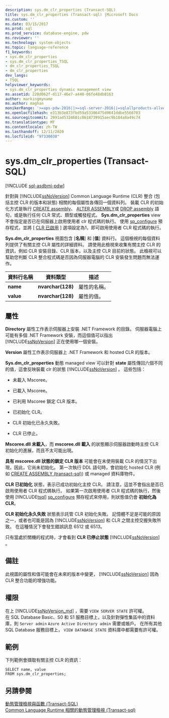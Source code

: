 ```yaml
---
description: sys.dm_clr_properties (Transact-SQL)
title: sys.dm_clr_properties (Transact-sql) |Microsoft Docs
ms.custom: ''
ms.date: 03/15/2017
ms.prod: sql
ms.prod_service: database-engine, pdw
ms.reviewer: ''
ms.technology: system-objects
ms.topic: language-reference
f1_keywords:
- sys.dm_clr_properties
- sys.dm_clr_properties_TSQL
- dm_clr_properties_TSQL
- dm_clr_properties
dev_langs:
- TSQL
helpviewer_keywords:
- sys.dm_clr_properties dynamic management view
ms.assetid: 220d062f-d117-46e7-a448-06fe48db8163
author: markingmyname
ms.author: maghan
monikerRange: '>=aps-pdw-2016||>=sql-server-2016||=sqlallproducts-allversions||>=sql-server-linux-2017||=azuresqldb-mi-current'
ms.openlocfilehash: e313b3e873fbd59a53306475d0641ddbe5566703
ms.sourcegitcommit: 2991ad5324601c8618739915aec9b184a8a49c74
ms.translationtype: MT
ms.contentlocale: zh-TW
ms.lasthandoff: 12/11/2020
ms.locfileid: "97330030"
---
```

# <a name="sysdm_clr_properties-transact-sql"></a>sys.dm_clr_properties (Transact-SQL)
[!INCLUDE [sql-asdbmi-pdw](../../includes/applies-to-version/sql-asdbmi-pdw.md)]

  針對與 [!INCLUDE[ssNoVersion](../../includes/ssnoversion-md.md)] Common Language Runtime (CLR) 整合 (包括主控 CLR 的版本和狀態) 相關的每個屬性各傳回一個資料列。 裝載 CLR 的初始化方式是執行 [CREATE assembly](../../t-sql/statements/create-assembly-transact-sql.md)、 [ALTER ASSEMBLY](../../t-sql/statements/alter-assembly-transact-sql.md)或 [DROP assembly](../../t-sql/statements/drop-assembly-transact-sql.md) 語句，或是執行任何 CLR 常式、類型或觸發程式。 **Sys.dm_clr_properties** view 不會指定是否已在伺服器上啟用使用者 clr 程式碼的執行。 使用 [sp_configure](../../relational-databases/system-stored-procedures/sp-configure-transact-sql.md) 預存程式，並將 [ [CLR 已啟用](../../database-engine/configure-windows/clr-enabled-server-configuration-option.md) ] 選項設定為1，即可啟用使用者 CLR 程式碼的執行。  
  
 **Sys.dm_clr_properties** 視圖包含 [**名稱**] 和 [**值**] 資料行。 這個檢視的每個資料列提供了有關主控 CLR 屬性的詳細資料。 請使用此檢視來收集有關主控 CLR 的資訊，例如 CLR 安裝目錄、CLR 版本，以及主控 CLR 目前的狀態。 此檢視可以幫助您判斷 CLR 整合程式碼是否因為伺服器電腦的 CLR 安裝發生問題而無法運作。  
  
|資料行名稱|資料類型|描述|  
|-----------------|---------------|-----------------|  
|**name**|**nvarchar(128)**|屬性的名稱。|  
|**value**|**nvarchar(128)**|屬性的值。|  
  
## <a name="properties"></a>屬性  
 **Directory** 屬性工作表示伺服器上安裝 .NET Framework 的目錄。 伺服器電腦上可能有多個 .NET Framework 安裝，而這個值可以指出 [!INCLUDE[ssNoVersion](../../includes/ssnoversion-md.md)] 正在使用哪一個安裝。  
  
 **Version** 屬性工作表示伺服器上 .NET Framework 和 hosted CLR 的版本。  
  
 **Sys.dm_clr_properties** 動態 managed view 可以針對 **state** 屬性傳回六個不同的值，這會反映裝載 clr 的狀態 [!INCLUDE[ssNoVersion](../../includes/ssnoversion-md.md)] 。 這些包括：  
  
-   未載入 Mscoree。  
  
-   已載入 Mscoree。  
  
-   已利用 Mscoree 鎖定 CLR 版本。  
  
-   已初始化 CLR。  
  
-   CLR 初始化已永久失敗。  
  
-   CLR 已停止。  
  
 **Mscoree.dll 未載入**，而 **mscoree.dll 載入** 的狀態顯示伺服器啟動時主控 CLR 初始化的進展，而且不太可能出現。  
  
 **具有 mscoree.dll 狀態的鎖定 CLR 版本** 可能會在未使用裝載 CLR 的情況下出現，因此，它尚未初始化。 第一次執行 DDL 語句時，會初始化 hosted CLR (例如 [CREATE ASSEMBLY &#40;transact-sql&#41;](../../t-sql/statements/create-assembly-transact-sql.md)) 或 managed 資料庫物件。  
  
 **CLR 已初始化** 狀態，表示已成功初始化主控 CLR。 請注意，這並不會指出是否已啟用使用者 CLR 程式碼執行。 如果第一次啟用使用者 CLR 程式碼的執行，然後使用 [!INCLUDE[tsql](../../includes/tsql-md.md)] [sp_configure](../../relational-databases/system-stored-procedures/sp-configure-transact-sql.md) 預存程式來停用，則狀態值仍會 **初始化為 CLR**。  
  
 **CLR 初始化永久失敗** 狀態表示託管 CLR 初始化失敗。 記憶體不足是可能的原因之一，或者也可能是因為 [!INCLUDE[ssNoVersion](../../includes/ssnoversion-md.md)] 和 CLR 之間主控交握失敗所致。 在這種情況下會發生錯誤訊息 6512 或 6513。  
  
 只有當處於關機的程式時，才會看到 **CLR 已停止狀態** [!INCLUDE[ssNoVersion](../../includes/ssnoversion-md.md)] 。  
  
## <a name="remarks"></a>備註  
 此視圖的屬性和值可能會在未來的版本中變更， [!INCLUDE[ssNoVersion](../../includes/ssnoversion-md.md)] 因為 CLR 整合功能的增強功能。  
  
## <a name="permissions"></a>權限  
  
在上 [!INCLUDE[ssNoVersion_md](../../includes/ssnoversion-md.md)] ，需要 `VIEW SERVER STATE` 許可權。   
在 SQL Database Basic、S0 和 S1 服務目標上，以及針對彈性集區中的資料庫，則 `Server admin` `Azure Active Directory admin` 需要或帳戶。 在所有其他 SQL Database 服務目標上， `VIEW DATABASE STATE` 資料庫中都需要有許可權。   

## <a name="examples"></a>範例  
 下列範例會擷取有關主控 CLR 的資訊：  
  
```  
SELECT name, value   
FROM sys.dm_clr_properties;  
```  
  
## <a name="see-also"></a>另請參閱  
 [動態管理檢視與函數 &#40;Transact-SQL&#41;](~/relational-databases/system-dynamic-management-views/system-dynamic-management-views.md)   
 [Common Language Runtime 相關的動態管理檢視 &#40;Transact-sql&#41;](../../relational-databases/system-dynamic-management-views/common-language-runtime-related-dynamic-management-views-transact-sql.md)  
  
  
